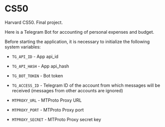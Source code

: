 # CS50
Harvard CS50. Final project.

Here is a Telegram Bot for accounting of personal expenses and budget.

Before starting the application, it is necessary to initialize the following system variables:

- `TG_API_ID` - App api_id  

- `TG_API_HASH` - App api_hash  

- `TG_BOT_TOKEN` - Bot token  

- `TG_ACCESS_ID` - Telegram ID of the account from which messages will be received (messages from other accounts are ignored)  

- `MTPROXY_URL` - MTProto Proxy URL  

- `MTPROXY_PORT` - MTProto Proxy port   

- `MTPROXY_SECRET` - MTProto Proxy secret key  
